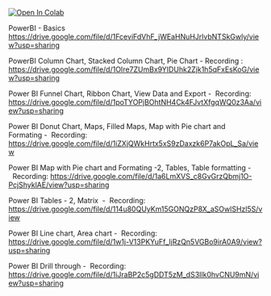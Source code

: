 [![Open In Colab](https://colab.research.google.com/assets/colab-badge.svg)](https://colab.research.google.com/github/ProjectsArea/PowerBI-Notes/blob/master/PowerBI.ipynb)


PowerBI - Basics https://drive.google.com/file/d/1FceviFdVhF_jWEaHNuHJrlvbNTSkGwly/view?usp=sharing

PowerBI Column Chart, Stacked Column Chart, Pie Chart - Recording : https://drive.google.com/file/d/1OIre7ZUmBx9YIDUhk2Zjk1h5qFxEsKoG/view?usp=sharing

Power BI Funnel Chart, Ribbon Chart, View Data and Export -  Recording: https://drive.google.com/file/d/1poTYOPjBOhtNH4Ck4FJvtXfgqWQ0z3Aa/view?usp=sharing

Power BI Donut Chart, Maps, Filled Maps, Map with Pie chart and Formating -  Recording: https://drive.google.com/file/d/1iZXjQWkHrtx5xS9zDaxzk6P7akOpL_Sa/view


Power BI  Map with Pie chart and Formating -2, Tables, Table formatting -  Recording: https://drive.google.com/file/d/1a6LmXVS_c8GvGrzQbmj1O-PcjShyklAE/view?usp=sharing


Power BI Tables - 2, Matrix  -  Recording: https://drive.google.com/file/d/114u80QUyKm15GONQzP8X_aSOwlSHzl5S/view

Power BI Line chart, Area chart -  Recording: https://drive.google.com/file/d/1w1j-V13PKYuFf_ljRzQn5VGBo9irA0A9/view?usp=sharing

Power BI Drill through -  Recording: https://drive.google.com/file/d/1iJraBP2c5gDDT5zM_dS3Ilk0hvCNU9mN/view?usp=sharing

